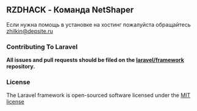 ## RZDHACK - Команда NetShaper
Если нужна помощь в установке на хостинг пожалуйста обращайтесь zhilkin@depsite.ru

### Contributing To Laravel

**All issues and pull requests should be filed on the [laravel/framework](http://github.com/laravel/framework) repository.**

### License

The Laravel framework is open-sourced software licensed under the [MIT license](http://opensource.org/licenses/MIT)

